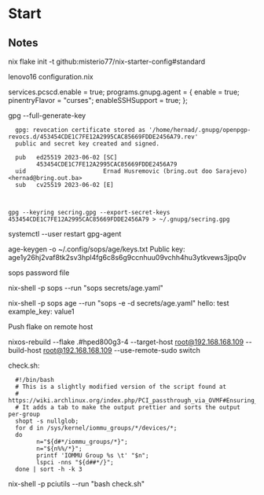 # Start


## Notes

   nix flake init -t github:misterio77/nix-starter-config#standard

 
lenovo16 configuration.nix

   services.pcscd.enable = true;
   programs.gnupg.agent = {
      enable = true;
      pinentryFlavor = "curses";
      enableSSHSupport = true;
   };


   gpg --full-generate-key

      gpg: revocation certificate stored as '/home/hernad/.gnupg/openpgp-revocs.d/453454CDE1C7FE12A2995CAC85669FDDE2456A79.rev'
      public and secret key created and signed.

      pub   ed25519 2023-06-02 [SC]
            453454CDE1C7FE12A2995CAC85669FDDE2456A79
      uid                      Ernad Husremovic (bring.out doo Sarajevo) <hernad@bring.out.ba>
      sub   cv25519 2023-06-02 [E]


   
    gpg --keyring secring.gpg --export-secret-keys 453454CDE1C7FE12A2995CAC85669FDDE2456A79 > ~/.gnupg/secring.gpg



   systemctl --user restart gpg-agent


   age-keygen -o ~/.config/sops/age/keys.txt
   Public key: age1y26hj2vaf8tk2sv3hpl4fg6c8s6g9ccnhuu09vchh4hu3ytkvews3jpq0v




sops password file

   nix-shell -p sops --run "sops secrets/age.yaml"


   nix-shell -p sops age --run "sops -e -d secrets/age.yaml"
   hello: test
   example_key: value1




Push flake on remote host

   nixos-rebuild  --flake .#hped800g3-4 --target-host root@192.168.168.109 --build-host root@192.168.168.109 --use-remote-sudo switch 



check.sh:


      #!/bin/bash
      # This is a slightly modified version of the script found at 
      #    https://wiki.archlinux.org/index.php/PCI_passthrough_via_OVMF#Ensuring_that_the_groups_are_valid
      # It adds a tab to make the output prettier and sorts the output per-group
      shopt -s nullglob;
      for d in /sys/kernel/iommu_groups/*/devices/*;
      do
            n="${d#*/iommu_groups/*}";
            n="${n%%/*}";
            printf 'IOMMU Group %s \t' "$n";
            lspci -nns "${d##*/}";
      done | sort -h -k 3


   nix-shell -p pciutils --run "bash check.sh"
